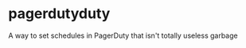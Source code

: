 pagerdutyduty
=============

A way to set schedules in PagerDuty that isn't totally useless garbage
